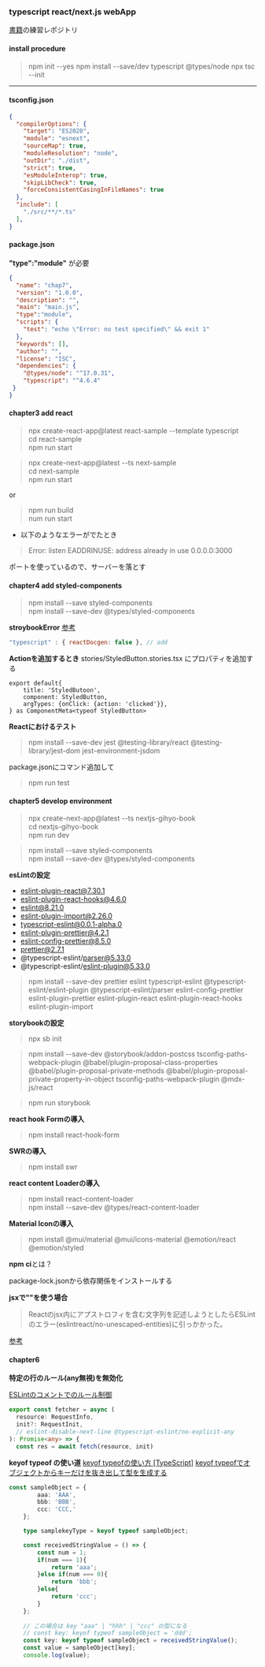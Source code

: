 ### typescript react/next.js webApp

[書籍](https://gihyo.jp/book/2022/978-4-297-12916-3)の練習レポジトリ

#### install procedure

> npm init --yes
> npm install --save/dev typescript @types/node
> npx tsc --init
---

#### tsconfig.json
```json
{
  "compilerOptions": {
    "target": "ES2020",
    "module": "esnext",
    "sourceMap": true,
    "moduleResolution": "node",
    "outDir": "./dist",
    "strict": true,
    "esModuleInterop": true,
    "skipLibCheck": true,
    "forceConsistentCasingInFileNames": true
  },
  "include": [
    "./src/**/*.ts"
  ],
}

```
#### package.json
**"type":"module"** が必要
```json
{
  "name": "chap7",
  "version": "1.0.0",
  "description": "",
  "main": "main.js",
  "type":"module",
  "scripts": {
    "test": "echo \"Error: no test specified\" && exit 1"
  },
  "keywords": [],
  "author": "",
  "license": "ISC",
  "dependencies": {
    "@types/node": "^17.0.31",
    "typescript": "^4.6.4"
 }
}
```

#### chapter3 add react
> npx create-react-app@latest react-sample --template typescript  
>cd react-sample  
>npm run start  

> npx create-next-app@latest --ts next-sample  
>cd next-sample  
>npm run start  

or

> npm run build  
> num run start

- 以下のようなエラーがでたとき
>Error: listen EADDRINUSE: address already in use 0.0.0.0:3000

ポートを使っているので、サーバーを落とす

#### chapter4 add styled-components
> npm install --save styled-components  
> npm install --save-dev @types/styled-components  

**stroybookError**
[参考](https://dev.classmethod.jp/articles/tried-to-add-storybook-to-nextjs-project/)

```.storybook/main.js
"typescript" : { reactDocgen: false }, // add
```

**Actionを追加するとき**
stories/StyledButton.stories.tsx にプロパティを追加する
```tsx
export default{
    title: 'StyledButoon',
    component: StyledButton,
    argTypes: {onClick: {action: 'clicked'}},
} as ComponentMeta<typeof StyledButton>
```

**Reactにおけるテスト**
> npm install --save-dev jest @testing-library/react @testing-library/jest-dom jest-environment-jsdom

package.jsonにコマンド追加して  
> npm run test  

#### chapter5 develop environment
> npx create-next-app@latest --ts nextjs-gihyo-book  
> cd nextjs-gihyo-book  
> npm run dev

> npm install --save styled-components  
> npm install --save-dev @types/styled-components  

**esLintの設定**
- eslint-plugin-react@7.30.1
- eslint-plugin-react-hooks@4.6.0
- eslint@8.21.0
- eslint-plugin-import@2.26.0
- typescript-eslint@0.0.1-alpha.0
- eslint-plugin-prettier@4.2.1
- eslint-config-prettier@8.5.0
- prettier@2.7.1
- @typescript-eslint/parser@5.33.0
- @typescript-eslint/eslint-plugin@5.33.0

> npm install --save-dev prettier eslint typescript-eslint @typescript-eslint/eslint-plugin @typescript-eslint/parser eslint-config-prettier eslint-plugin-prettier eslint-plugin-react eslint-plugin-react-hooks eslint-plugin-import

**storybookの設定**

> npx sb init

> npm install --save-dev @storybook/addon-postcss tsconfig-paths-webpack-plugin @babel/plugin-proposal-class-properties @babel/plugin-proposal-private-methods @babel/plugin-proposal-private-property-in-object tsconfig-paths-webpack-plugin @mdx-js/react

> npm run storybook

**react hook Formの導入**

> npm install react-hook-form  

**SWRの導入**

> npm install swr

**react content Loaderの導入**

> npm install react-content-loader  
> npm install --save-dev @types/react-content-loader

**Material Iconの導入**

> npm install @mui/material @mui/icons-material @emotion/react @emotion/styled

**npm ci**とは？

package-lock.jsonから依存関係をインストールする

**jsxで""を使う場合**
> Reactのjsx内にアプストロフィを含む文字列を記述しようとしたらESLintのエラー(eslintreact/no-unescaped-entities)に引っかかった。

[参考](https://qiita.com/Yuya2218/items/efbe2badb45d439012a4)

#### chapter6

**特定の行のルール(any無視)を無効化**

[ESLintのコメントでのルール制御](https://qiita.com/nju33/items/2d0cfea4fffbfdbff87a)

```ts
export const fetcher = async (
  resource: RequestInfo,
  init?: RequestInit,
  // eslint-disable-next-line @typescript-eslint/no-explicit-any
): Promise<any> => {
  const res = await fetch(resource, init)
```

**keyof typeof の使い道**
[keyof typeofの使い方 [TypeScript]](https://qiita.com/ota-yuki/items/545999a5b5f8e6151244)
[keyof typeofでオブジェクトからキーだけを抜き出して型を生成する](https://zenn.dev/harryduck/articles/9d09b1c133f9cd)

```ts
const sampleObject = {
        aaa: 'AAA',
        bbb: 'BBB',
        ccc: 'CCC,'
    };

    type samplekeyType = keyof typeof sampleObject;

    const receivedStringValue = () => {
        const num = 1;
        if(num === 1){
            return 'aaa';
        }else if(num === 0){
            return 'bbb';
        }else{
            return 'ccc';
        }
    };
    
    // この場合は key "aaa" | "hhh" | "ccc" の型になる
    // const key: keyof typeof sampleObject = 'ddd';
    const key: keyof typeof sampleObject = receivedStringValue();
    const value = sampleObject[key];
    console.log(value);
```